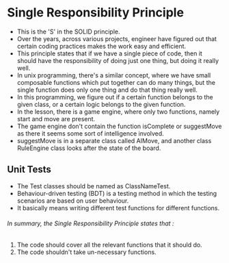 # Single Responsibility Principle
 - This is the 'S' in the SOLID principle.
 - Over the years, across various projects, engineer have figured out that certain coding practices makes the work easy
and efficient.
 - This principle states that if we have a single piece of code, then it should have the responsibility of doing just one
thing, but doing it really well.
 - In unix programming, there's a similar concept, where we have small composable functions which put together can do many
things, but the single function does only one thing and do that thing really well.
 - In this programming, we figure out if a certain function belongs to the given class, or a certain logic belongs to the
given function.
 - In the lesson, there is a game engine, where only two functions, namely start and move are present.
 - The game engine don't contain the function isComplete or suggestMove as there it seems some sort of intelligence involved.
 - suggestMove is in a separate class called AIMove, and another class RuleEngine class looks after the state of the board.

## Unit Tests
 - The Test classes should be named as ClassNameTest.
 - Behaviour-driven testing (BDT) is a testing method in which the testing scenarios are based on user behaviour.
 - It basically means writing different test functions for different functions.


###### In summary, the Single Responsibility Principle states that :
 1. The code should cover all the relevant functions that it should do.
 2. The code shouldn't take un-necessary functions.

